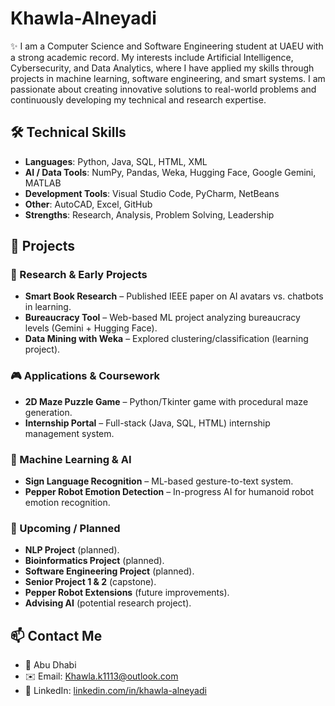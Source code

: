 # Khawla-Alneyadi

✨ I am a Computer Science and Software Engineering student at UAEU with a strong academic record. My interests include Artificial Intelligence, Cybersecurity, and Data Analytics, where I have applied my skills through projects in machine learning, software engineering, and smart systems. I am passionate about creating innovative solutions to real-world problems and continuously developing my technical and research expertise.

## 🛠️ Technical Skills
- **Languages**: Python, Java, SQL, HTML, XML  
- **AI / Data Tools**: NumPy, Pandas, Weka, Hugging Face, Google Gemini, MATLAB  
- **Development Tools**: Visual Studio Code, PyCharm, NetBeans 
- **Other**: AutoCAD, Excel, GitHub  
- **Strengths**: Research, Analysis, Problem Solving, Leadership  

## 📂 Projects

### 📝 Research & Early Projects
- **Smart Book Research** – Published IEEE paper on AI avatars vs. chatbots in learning.
- **Bureaucracy Tool** – Web-based ML project analyzing bureaucracy levels (Gemini + Hugging Face).
- **Data Mining with Weka** – Explored clustering/classification (learning project).

### 🎮 Applications & Coursework
- **2D Maze Puzzle Game** – Python/Tkinter game with procedural maze generation.
- **Internship Portal** – Full-stack (Java, SQL, HTML) internship management system.

### 🤖 Machine Learning & AI
- **Sign Language Recognition** – ML-based gesture-to-text system.
- **Pepper Robot Emotion Detection** – In-progress AI for humanoid robot emotion recognition.

### 🚀 Upcoming / Planned
- **NLP Project** (planned).
- **Bioinformatics Project** (planned).
- **Software Engineering Project** (planned).
- **Senior Project 1 & 2** (capstone).
- **Pepper Robot Extensions** (future improvements).
- **Advising AI** (potential research project). 


## 📫 Contact Me
- 📍 Abu Dhabi  
- ✉️ Email: [Khawla.k1113@outlook.com](mailto:Khawla.k1113@outlook.com)  
- 🔗 LinkedIn: [linkedin.com/in/khawla-alneyadi](https://www.linkedin.com/in/khawla-alneyadi)  
